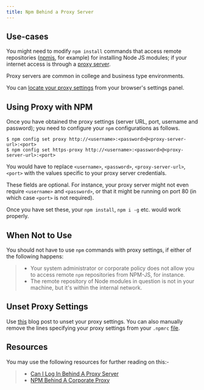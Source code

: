 ```yaml
---
title: Npm Behind a Proxy Server
---
```

## Use-cases

You might need to modify `npm install` commands that access remote repositories ([npmjs](https://www.npmjs.com/), for example) for installing Node JS modules; if your internet access is through a [proxy server](https://en.wikipedia.org/wiki/Proxy_server).

Proxy servers are common in college and business type environments.

You can [locate your proxy settings](http://www.wikihow.com/Change-Proxy-Settings) from your browser's settings panel.

## Using Proxy with NPM

Once you have obtained the proxy settings (server URL, port, username and password); you need to configure your `npm` configurations as follows.

    $ npm config set proxy http://<username>:<password>@<proxy-server-url>:<port>
    $ npm config set https-proxy http://<username>:<password>@<proxy-server-url>:<port>

You would have to replace `<username>`, `<password>`, `<proxy-server-url>`, `<port>` with the values specific to your proxy server credentials.

These fields are optional. For instance, your proxy server might not even require `<username>` and `<password>`, or that it might be running on port 80 (in which case `<port>` is not required).

Once you have set these, your `npm install`, `npm i -g` etc. would work properly.

## When Not to Use

You should not have to use `npm` commands with proxy settings, if either of the following happens:

> *   Your system administrator or corporate policy does not allow you to access remote `npm` repositories from NPM-JS, for instance.
> *   The remote repository of Node modules in question is not in your machine, but it's within the internal network.

## Unset Proxy Settings

Use [this](http://luxiyalu.com/how-to-remove-all-npm-proxy-settings/) blog post to unset your proxy settings. You can also manually remove the lines specifying your proxy settings from your `.npmrc` [file](https://docs.npmjs.com/files/npmrc).

## Resources

You may use the following resources for further reading on this:-

> *   [Can I Log In Behind A Proxy Server](https://github.com/npm/npm/issues/9401#issuecomment-134569585)
> *   [NPM Behind A Corporate Proxy](http://intenseagile.com/2015/09/04/npm-behind-proxy.html)